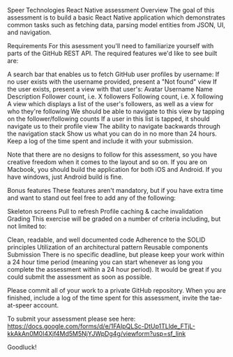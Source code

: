 Speer Technologies React Native assessment
Overview
The goal of this assessment is to build a basic React Native application which demonstrates common tasks such as fetching data, parsing model entities from JSON, UI, and navigation.

Requirements
For this asessment you'll need to familiarize yourself with parts of the GitHub REST API. The required features we'd like to see built are:

A search bar that enables us to fetch GitHub user profiles by username:
If no user exists with the username provided, present a "Not found" view
If the user exists, present a view with that user's:
Avatar
Username
Name
Description
Follower count, i.e. X followers
Following count, i.e. X following
A view which displays a list of the user's followers, as well as a view for who they're following
We should be able to navigate to this view by tapping on the follower/following counts
If a user in this list is tapped, it should navigate us to their profile view
The ability to navigate backwards through the navigation stack
Show us what you can do in no more than 24 hours. Keep a log of the time spent and include it with your submission.

Note that there are no designs to follow for this assessment, so you have creative freedom when it comes to the layout and so on. If you are on Macbook, you should build the application for both iOS and Android. If you have windows, just Android build is fine.

Bonus features
These features aren't mandatory, but if you have extra time and want to stand out feel free to add any of the following:

Skeleton screens
Pull to refresh
Profile caching & cache invalidation
Grading
This exercise will be graded on a number of criteria including, but not limited to:

Clean, readable, and well documented code
Adherence to the SOLID principles
Utilization of an architectural pattern
Reusable components
Submission
There is no specific deadline, but please keep your work within a 24 hour time period (meaning you can start whenever as long you complete the assessment within a 24 hour period). It would be great if you could submit the assessment as soon as possible.

Please commit all of your work to a private GitHub repository. When you are finished, include a log of the time spent for this assessment, invite the tae-at-speer account.

To submit your assessment please see here: https://docs.google.com/forms/d/e/1FAIpQLSc-DtUp1TLlde_FTjL-kkAkAn0M0I4Xjf4Md5M5NjYJWpDg4g/viewform?usp=sf_link

Goodluck!